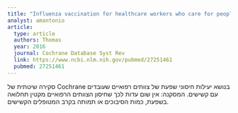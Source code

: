 ```yaml
---
title: "Influenza vaccination for healthcare workers who care for people aged 60 or older living in long-term care institutions"
analyst: amantonio
article:
  type: article
  authors: Thomas
  year: 2016
  journal: Cochrane Database Syst Rev
  link: https://www.ncbi.nlm.nih.gov/pubmed/27251461
  pubmed: 27251461
---
```


סקירה שיטתית של Cochrane בנושא יעילות חיסוני שפעת של צוותים רפואיים שעובדים עם קשישים.
המסקנה: אין שום עדות לכך שחיסון הצוותים הרפואיים מקטין תחלואה בשפעת, כמות הסיבוכים או תמותה בקרב המטופלים הקשישים.
